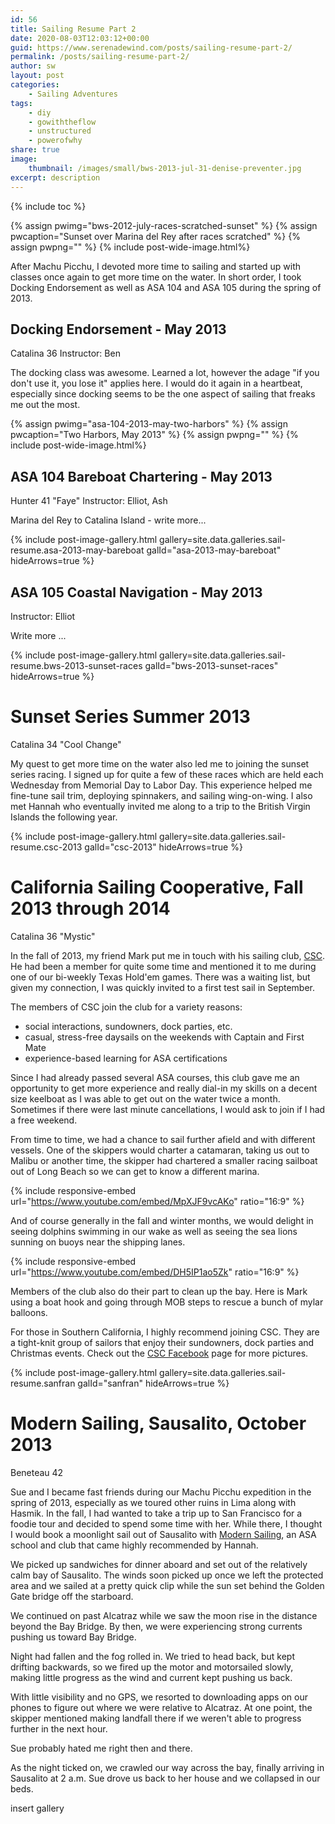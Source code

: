 ```yaml
---
id: 56
title: Sailing Resume Part 2
date: 2020-08-03T12:03:12+00:00
guid: https://www.serenadewind.com/posts/sailing-resume-part-2/
permalink: /posts/sailing-resume-part-2/
author: sw
layout: post
categories:
    - Sailing Adventures
tags:
    - diy
    - gowiththeflow
    - unstructured
    - powerofwhy
share: true
image:
    thumbnail: /images/small/bws-2013-jul-31-denise-preventer.jpg 
excerpt: description
---
```

{% include toc %}

{% assign pwimg="bws-2012-july-races-scratched-sunset" %}
{% assign pwcaption="Sunset over Marina del Rey after races scratched" %}
{% assign pwpng="" %}
{% include post-wide-image.html%}

After Machu Picchu, I devoted more time to sailing and started up with classes once again to get more time on the water. In short order, I took Docking Endorsement as well as ASA 104 and ASA 105 during the spring of 2013.

## Docking Endorsement - May 2013
Catalina 36
Instructor: Ben

The docking class was awesome. Learned a lot, however the adage "if you don't use it, you lose it" applies here. I would do it again in a heartbeat, especially since docking seems to be the one aspect of sailing that freaks me out the most.

{% assign pwimg="asa-104-2013-may-two-harbors" %}
{% assign pwcaption="Two Harbors, May 2013" %}
{% assign pwpng="" %}
{% include post-wide-image.html%}

## ASA 104 Bareboat Chartering - May 2013
Hunter 41 "Faye"
Instructor: Elliot, Ash

Marina del Rey to Catalina Island - write more...

{% include post-image-gallery.html gallery=site.data.galleries.sail-resume.asa-2013-may-bareboat galId="asa-2013-may-bareboat" hideArrows=true %}



## ASA 105 Coastal Navigation - May 2013
Instructor: Elliot

Write more ...

{% include post-image-gallery.html gallery=site.data.galleries.sail-resume.bws-2013-sunset-races galId="bws-2013-sunset-races" hideArrows=true %}

# Sunset Series Summer 2013
Catalina 34 "Cool Change"

My quest to get more time on the water also led me to joining the sunset series racing. I signed up for quite a few of these races which are held each Wednesday from Memorial Day to Labor Day. This experience helped me fine-tune sail trim, deploying spinnakers, and sailing wing-on-wing. I also met Hannah who eventually invited me along to a trip to the British Virgin Islands the following year.

{% include post-image-gallery.html gallery=site.data.galleries.sail-resume.csc-2013 galId="csc-2013" hideArrows=true %}

# California Sailing Cooperative, Fall 2013 through 2014
Catalina 36 "Mystic"

In the fall of 2013, my friend Mark put me in touch with his sailing club, [CSC](http://www.californiasailingcoop.org/). He had been a member for quite some time and mentioned it to me during one of our bi-weekly Texas Hold'em games. There was a waiting list, but given my connection, I was quickly invited to a first test sail in September. 

The members of CSC join the club for a variety reasons:
- social interactions, sundowners, dock parties, etc.
- casual, stress-free daysails on the weekends with Captain and First Mate
- experience-based learning for ASA certifications

Since I had already passed several ASA courses, this club gave me an opportunity to get more experience and really dial-in my skills on a decent size keelboat as I was able to get out on the water twice a month. Sometimes if there were last minute cancellations, I would ask to join if I had a free weekend. 

From time to time, we had a chance to sail further afield and with different vessels. One of the skippers would charter a catamaran, taking us out to Malibu or another time, the skipper had chartered a smaller racing sailboat out of Long Beach so we can get to know a different marina.

{% include responsive-embed url="https://www.youtube.com/embed/MpXJF9vcAKo" ratio="16:9" %}

And of course generally in the fall and winter months, we would delight in seeing dolphins swimming in our wake as well as seeing the sea lions sunning on buoys near the shipping lanes. 

{% include responsive-embed url="https://www.youtube.com/embed/DH5IP1ao5Zk" ratio="16:9" %}

Members of the club also do their part to clean up the bay. Here is Mark using a boat hook and going through MOB steps to rescue a bunch of mylar balloons.

For those in Southern California, I highly recommend joining CSC. They are a tight-knit group of sailors that enjoy their sundowners, dock parties and Christmas events. Check out the [CSC Facebook](https://www.facebook.com/California-Sailing-Cooperative-466451460052235/) page for more pictures. 

{% include post-image-gallery.html gallery=site.data.galleries.sail-resume.sanfran galId="sanfran" hideArrows=true %}

# Modern Sailing, Sausalito, October 2013
Beneteau 42

Sue and I became fast friends during our Machu Picchu expedition in the spring of 2013, especially as we toured other ruins in Lima along with Hasmik. In the fall, I had wanted to take a trip up to San Francisco for a foodie tour and decided to spend some time with her. While there, I thought I would book a moonlight sail out of Sausalito with [Modern Sailing](https://www.modernsailing.com/), an ASA school and club that came highly recommended by Hannah.

We picked up sandwiches for dinner aboard and set out of the relatively calm bay of Sausalito. The winds soon picked up once we left the protected area and we sailed at a pretty quick clip while the sun set behind the Golden Gate bridge off the starboard.

We continued on past Alcatraz while we saw the moon rise in the distance beyond the Bay Bridge. By then, we were experiencing strong currents pushing us toward Bay Bridge. 

Night had fallen and the fog rolled in. We tried to head back, but kept drifting backwards, so we fired up the motor and motorsailed slowly, making little progress as the wind and current kept pushing us back.

With little visibility and no GPS, we resorted to downloading apps on our phones to figure out where we were relative to Alcatraz. At one point, the skipper mentioned making landfall there if we weren't able to progress further in the next hour.

Sue probably hated me right then and there.

As the night ticked on, we crawled our way across the bay, finally arriving in Sausalito at 2 a.m. Sue drove us back to her house and we collapsed in our beds.

insert gallery
